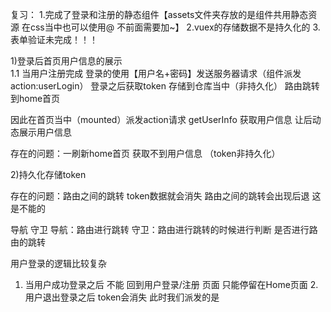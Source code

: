复习：
    1.完成了登录和注册的静态组件【assets文件夹存放的是组件共用静态资源 在css当中也可以使用@ 不前面需要加~】
    2.vuex的存储数据不是持久化的
    3.表单验证未完成！！！


1)登录后首页用户信息的展示    
1.1 当用户注册完成 登录的使用【用户名+密码】发送服务器请求（组件派发action:userLogin）
登录之后获取token 存储到仓库当中（非持久化） 路由跳转到home首页

因此在首页当中（mounted）派发action请求 getUserInfo  获取用户信息 让后动态展示用户信息


存在的问题：一刷新home首页 获取不到用户信息 （token非持久化）


2)持久化存储token

存在的问题：路由之间的跳转 token数据就会消失
路由之间的跳转会出现后退  这是不能的


导航 守卫
导航：路由进行跳转
守卫：路由进行跳转的时候进行判断 是否进行路由的跳转

用户登录的逻辑比较复杂

   1. 当用户成功登录之后 不能 回到用户登录/注册 页面 只能停留在Home页面
   2.用户退出登录之后 token会消失 此时我们派发的是